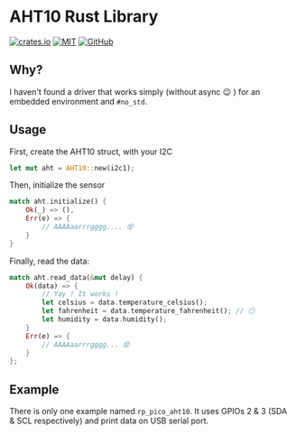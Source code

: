 # AHT10 Rust Library
[![crates.io](https://img.shields.io/crates/v/aht10-embedded)](https://crates.io/crates/aht10-embedded) [![MIT](https://img.shields.io/github/license/jnthbdn/rs-aht10)](https://opensource.org/licenses/MIT) [![GitHub](https://img.shields.io/badge/github-%23121011.svg?style=for-the-badge&logo=github&logoColor=white)](https://github.com/jnthbdn/rs-aht10)

## Why?
I haven't found a driver that works simply (without async 😉 ) for an embedded environment and `#no_std`.

## Usage
First, create the AHT10 struct, with your I2C
```rust
let mut aht = AHT10::new(i2c1);
```

Then, initialize the sensor
```rust
match aht.initialize() {
    Ok(_) => (),
    Err(e) => {
        // AAAAaarrrgggg.... 😵
    }
}
```

Finally, read the data:
```rust
match aht.read_data(&mut delay) {
    Ok(data) => {
        // Yay ! It works !
        let celsius = data.temperature_celsius();
        let fahrenheit = data.temperature_fahrenheit(); // 😶
        let humidity = data.humidity();
    }
    Err(e) => {
        // AAAAaarrrgggg... 😵
    }
};
```

## Example
There is only one example named `rp_pico_aht10`. It uses GPIOs 2 & 3 (SDA & SCL respectively) and print data on USB serial port.


